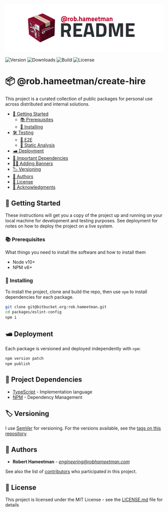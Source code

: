 ![@rob.hameetman/create-hire][logo]

![Version](https://img.shields.io/npm/v/@rob.hameetman/create-hire)
![Downloads](https://img.shields.io/npm/dt/@rob.hameetman/create-hire)
![Build](https://img.shields.io/bitbucket/pipelines/rob.hameetman/master)
![License](https://img.shields.io/npm/l/@rob.hameetman/create-hire)

# 📦 @rob.hameetman/create-hire

This project is a curated collection of public packages for personal use across
distributed and internal solutions.

* [💼 Getting Started](#markdown-header-getting-started)
  * [📚 Prerequisites](#markdown-header-prerequisites)
  * [📲 Installing](#markdown-header-installing)
* [🛠 Testing](#markdown-header-testing)
  * [🔁 E2E](#markdown-header-e2e)
  * [🛁 Static Analysis](#markdown-header-static-analysis)
* [🛥 Deployment](#markdown-header-deployment)
* [🧾 Important Dependencies](#markdown-header-important-dependencies)
* [🙌🏼 Adding Banners](#markdown-header-adding-banners)
* [🏷 Versioning](#markdown-header-versioning)
* [📜 Authors](#markdown-header-authors)
* [📄 License](#markdown-header-license)
* [📯 Acknowledgments](#markdown-header-acknowledgments)

## 💼 Getting Started

These instructions will get you a copy of the project up and running on your
local machine for development and testing purposes. See deployment for notes on
how to deploy the project on a live system.

### 📚 Prerequisites

What things you need to install the software and how to install them

* Node v10+
* NPM v6+

### 📲 Installing

To install the project, clone and build the repo, then use `npm` to install
dependencies for each package.

```bash
git clone git@bitbucket.org:rob.hameetman.git
cd packages/eslint-config
npm i
```

## 🛥 Deployment

Each package is versioned and deployed independently with `npm`:

```bash
npm version patch
npm publish
```

## 🧾 Project Dependencies

* [TypeScript](https://www.typescriptlang.org/) - Implementation language
* [NPM](https://www.npmjs.com/) - Dependency Management

## 🏷 Versioning

I use [SemVer](http://semver.org/) for versioning. For the versions available,
see the [tags on this repository](https://github.com/RobHameetman/packages/tags/).

## 📜 Authors

* **Robert Hameetman** - *<engineering@robhameetman.com>*

See also the list of [contributors](https://github.com/RobHameetman/packages/graphs/contributors) who participated in this project.

## 📄 License

This project is licensed under the MIT License - see the [LICENSE.md](LICENSE.md) file for details

[logo]: /.github/logo.png "@rob.hameetman/create-hire"
